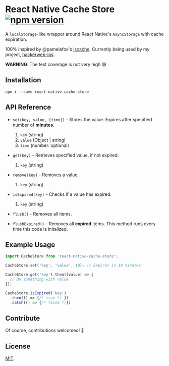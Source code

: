 React Native Cache Store [![npm version](https://img.shields.io/npm/v/react-native-cache-store.svg?style=flat)](https://www.npmjs.com/package/react-native-cache-store)
===

A `localStorage`-like wrapper around React Native's `AsyncStorage` with cache expiration.

100% inspired by @pamelafox's [lscache](https://github.com/pamelafox/lscache). Currently being used by my project, [hackerweb-ios](https://github.com/cheeaun/hackerweb-ios).

**WARNING**: The test coverage is not very high 😅

Installation
---

```
npm i --save react-native-cache-store
```

API Reference
---

- `set(key, value, [time])` - Stores the value. Expires after specified number of **minutes**.

  1. `key` (string)
  2. `value` (Object | string)
  3. `time` (number: optional)

- `get(key)` - Retrieves specified value, if not expired.

  1. `key` (string)

- `remove(key)` - Removes a value.

  1. `key` (string)

- `isExpired(key)` - Checks if a value has expired.

  1. `key` (string)

- `flush()` - Removes all items.

- `flushExpired()` - Removes all **expired** items. This method runs every time this code is initalized.

Example Usage
---

``` js
import CacheStore from 'react-native-cache-store';

CacheStore.set('key', 'value', 10); // Expires in 10 minutes

CacheStore.get('key').then((value) => {
  // Do something with value
});

CacheStore.isExpired('key')
  .then(() => {/* true */ })
  .catch(() => {/* false */})
```

Contribute
---

Of course, contributions welcomed! 🙌

License
---

[MIT](http://cheeaun.mit-license.org/).
